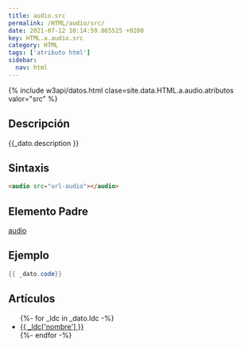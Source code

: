 ```yaml
---
title: audio.src
permalink: /HTML/audio/src/
date: 2021-07-12 10:14:59.865525 +0200
key: HTML.a.audio.src
category: HTML
tags: ['atributo html']
sidebar: 
  nav: html
---
```


{% include w3api/datos.html clase=site.data.HTML.a.audio.atributos valor="src" %}

## Descripción
{{_dato.description }}

## Sintaxis
~~~html
<audio src="url-audio"></audio>
~~~

## Elemento Padre
[audio](/HTML/audio/)

## Ejemplo
~~~java
{{ _dato.code}}
~~~

## Artículos
<ul>
{%- for _ldc in _dato.ldc -%}
   <li>
       <a href="{{_ldc['url'] }}">{{ _ldc['nombre'] }}</a>
   </li>
{%- endfor -%}
</ul>
